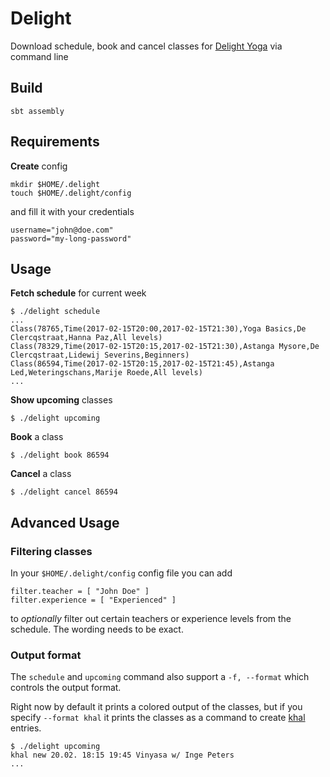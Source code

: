 # Delight

Download schedule, book and cancel classes for [Delight Yoga](https://delightyoga.com) via command line

## Build

```
sbt assembly
```

## Requirements

**Create** config

```
mkdir $HOME/.delight
touch $HOME/.delight/config
```

and fill it with your credentials

```
username="john@doe.com"
password="my-long-password"
```

## Usage

**Fetch schedule** for current week

```
$ ./delight schedule
...
Class(78765,Time(2017-02-15T20:00,2017-02-15T21:30),Yoga Basics,De Clercqstraat,Hanna Paz,All levels)
Class(78329,Time(2017-02-15T20:15,2017-02-15T21:30),Astanga Mysore,De Clercqstraat,Lidewij Severins,Beginners)
Class(86594,Time(2017-02-15T20:15,2017-02-15T21:45),Astanga Led,Weteringschans,Marije Roede,All levels)
...
```

**Show upcoming** classes

```
$ ./delight upcoming
```

**Book** a class

```
$ ./delight book 86594
```

**Cancel** a class

```
$ ./delight cancel 86594
```

## Advanced Usage

### Filtering classes

In your `$HOME/.delight/config` config file you can add

```
filter.teacher = [ "John Doe" ]
filter.experience = [ "Experienced" ]
```

to *optionally* filter out certain teachers or experience levels from the schedule.
The wording needs to be exact.

### Output format

The `schedule` and `upcoming` command also support a `-f, --format` which
controls the output format.

Right now by default it prints a colored output of the classes, but if you
specify `--format khal` it prints the classes as a command to create [khal](https://github.com/pimutils/khal) entries.

```
$ ./delight upcoming
khal new 20.02. 18:15 19:45 Vinyasa w/ Inge Peters
...
```

